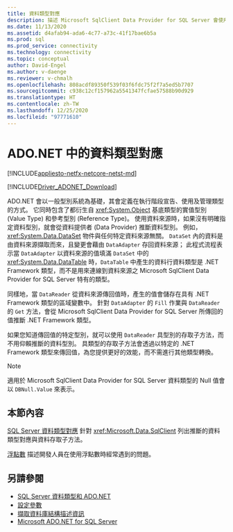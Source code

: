 ```yaml
---
title: 資料類型對應
description: 描述 Microsoft SqlClient Data Provider for SQL Server 會使用資料類型。
ms.date: 11/13/2020
ms.assetid: d4afab94-ada6-4c77-a73c-41f17bae6b5a
ms.prod: sql
ms.prod_service: connectivity
ms.technology: connectivity
ms.topic: conceptual
author: David-Engel
ms.author: v-daenge
ms.reviewer: v-chmalh
ms.openlocfilehash: 808acdf89350f539f03f6fdc75f2f7a5ed5b7707
ms.sourcegitcommit: c938c12cf157962a5541347fcfae57588b90d929
ms.translationtype: HT
ms.contentlocale: zh-TW
ms.lasthandoff: 12/25/2020
ms.locfileid: "97771610"
---
```

# <a name="data-type-mappings-in-adonet"></a>ADO.NET 中的資料類型對應

[!INCLUDE[appliesto-netfx-netcore-netst-md](../../includes/appliesto-netfx-netcore-netst-md.md)]

[!INCLUDE[Driver_ADONET_Download](../../includes/driver_adonet_download.md)]

ADO.NET 會以一般型別系統為基礎，其會定義在執行階段宣告、使用及管理類型的方式。 它同時包含了都衍生自 <xref:System.Object> 基底類型的實值型別 (Value Type) 和參考型別 (Reference Type)。 使用資料來源時，如果沒有明確指定資料型別，就會從資料提供者 (Data Provider) 推斷資料型別。 例如，<xref:System.Data.DataSet> 物件與任何特定資料來源無關。 `DataSet` 內的資料是由資料來源擷取而來，且變更會藉由 `DataAdapter` 存回資料來源； 此程式流程表示當 `DataAdapter` 以資料來源的值填滿 `DataSet` 中的 <xref:System.Data.DataTable> 時，`DataTable` 中產生的資料行資料類型是 .NET Framework 類型，而不是用來連線到資料來源之 Microsoft SqlClient Data Provider for SQL Server 特有的類型。

同樣地，當 `DataReader` 從資料來源傳回值時，產生的值會儲存在具有 .NET Framework 類型的區域變數中。 針對 `DataAdapter` 的 `Fill` 作業與 `DataReader` 的 `Get` 方法，會從 Microsoft SqlClient Data Provider for SQL Server 所傳回的值推斷 .NET Framework 類型。

如果您知道傳回值的特定型別，就可以使用 `DataReader` 具型別的存取子方法，而不用仰賴推斷的資料型別。 具類型的存取子方法會透過以特定的 .NET Framework 類型來傳回值，為您提供更好的效能，而不需進行其他類型轉換。

> [!NOTE]
> 適用於 Microsoft SqlClient Data Provider for SQL Server 資料類型的 Null 值會以 `DBNull.Value` 來表示。

## <a name="in-this-section"></a>本節內容

[SQL Server 資料類型對應](sql-server-data-type-mappings.md) 針對 <xref:Microsoft.Data.SqlClient> 列出推斷的資料類型對應與資料存取子方法。

[浮點數](floating-point-numbers.md) 描述開發人員在使用浮點數時經常遇到的問題。

## <a name="see-also"></a>另請參閱

- [SQL Server 資料類型和 ADO.NET](./sql/sql-server-data-types.md)
- [設定參數](configure-parameters.md)
- [擷取資料庫結構描述資訊](retrieving-database-schema-information.md)
- [Microsoft ADO.NET for SQL Server](microsoft-ado-net-sql-server.md)
